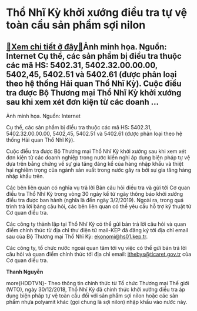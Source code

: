 Thổ Nhĩ Kỳ khởi xướng điều tra tự vệ toàn cầu sản phẩm sợi nilon
================================================================

[:gift:Xem chi tiết ở đây:gift:](https://hddtvn.com/tho-nhi-ky-khoi-xuong-dieu-tra-tu-ve-toan-cau-san-pham-soi-nilon/)Ảnh minh họa. Nguồn: Internet Cụ thể, các sản phẩm bị điều tra thuộc các mã HS: 5402.31, 5402.32.00.00.00, 5402,45, 5402.51 và 5402.61 (được phân loại theo hệ thống Hải quan Thổ Nhĩ Kỳ). Cuộc điều tra được Bộ Thương mại Thổ Nhĩ Kỳ khởi xướng sau khi xem xét đơn kiện từ các doanh …
-----------------------------------------------------------------------------------------------------------------------------------------------------------------------------------------------------------------------------------------------------------------------------------------







 






 Ảnh minh họa. Nguồn: Internet 


Cụ thể, các sản phẩm bị điều tra thuộc các mã HS: 5402.31, 5402.32.00.00.00, 5402,45, 5402.51 và 5402.61 (được phân loại theo hệ thống Hải quan Thổ Nhĩ Kỳ).


 Cuộc điều tra được Bộ Thương mại Thổ Nhĩ Kỳ khởi xướng sau khi xem xét đơn kiện từ các doanh nghiệp trong nước kiến nghị áp dụng biện pháp tự vệ dựa trên bằng chứng về sự gia tăng đáng kể của hàng nhập khẩu và thiệt hại nghiêm trọng của ngành sản xuất trong nước gây ra bởi sự gia tăng hàng nhập khẩu trên.


 Các bên liên quan có nghĩa vụ trả lời Bản câu hỏi điều tra và gửi tới Cơ quan điều tra Thổ Nhĩ Kỳ trong vòng 30 ngày kể từ ngày thông báo khởi xướng điều tra được ban hành (nghĩa là đến ngày 3/2/2019). Ngoài ra, trong quá trình trả lời bảng câu hỏi, các bên liên quan có thể yêu cầu hỗ trợ kỹ thuật từ Cơ quan điều tra.


 Các công ty thành lập tại Thổ Nhĩ Kỳ có thể gửi bản trả lời câu hỏi và quan điểm chính thức từ địa chỉ thư điện tử mail-KEP đã đăng ký tới địa chỉ email sau của Bộ Thương mại Thổ Nhĩ Kỳ: ekonomi@hs01.kep.tr.


 Các công ty, tổ chức nước ngoài quan tâm tới vụ việc có thể gửi bản trả lời câu hỏi và quan điểm chính thức tới địa chỉ email: ithebys@ticaret.gov.tr của Cơ quan điều tra.






**Thanh Nguyễn**



more(HDDTVN)- Theo thông tin chính thức từ Tổ chức Thương mại Thế giới (WTO), ngày 30/12/2018, Thổ Nhĩ Kỳ đã chính thức khởi xướng điều tra áp dụng biện pháp tự vệ toàn cầu đối với sản phẩm sợi nilon hoặc các sản phẩm nhựa polyamit khác (gọi chung là sợi nilon) nhập khẩu vào nước này.

